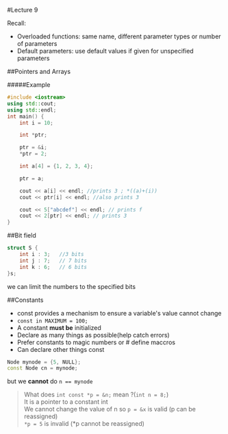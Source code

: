 #Lecture 9

Recall:  
- Overloaded functions: same name, different parameter types or number of parameters  
- Default parameters: use default values if given for unspecified parameters

##Pointers and Arrays  

#####Example  
```C++
#include <iostream>
using std::cout;
using std::endl;
int main() {
	int i = 10;

	int *ptr;

	ptr = &i;
	*ptr = 2;

	int a[4] = {1, 2, 3, 4};

	ptr = a;

	cout << a[i] << endl; //prints 3 ; *((a)+(i))
	cout << ptr[i] << endl; //also prints 3

	cout << 5["abcdef"] << endl; // prints f
	cout << 2[ptr] << endl; // prints 3
}
```

##Bit field 
```C++
struct S {
	int i : 3;   //3 bits
	int j : 7;   // 7 bits
	int k : 6;   // 6 bits
}s;
```
we can limit the numbers to the specified bits  

##Constants  
- const provides a mechanism to ensure a variable's value cannot change
- `const in MAXIMUM = 100;`
- A constant **must be** initialized
- Declare as many things as possible(help catch errors)
- Prefer constants to magic numbers or # define maccros
- Can declare other things const
```C++
Node mynode = {5, NULL};
const Node cn = mynode;
```
but we __cannot__ do `n == mynode`  
>What does `int const *p = &n;` mean ?(`int n = 8;`)  
>It is a pointer to a constant int  
>We cannot change the value of n
>so `p = &x` is valid (p can be reassigned)  
>`*p = 5` is invalid (*p cannot be reassigned)

